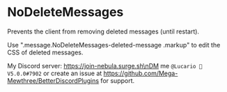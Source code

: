 # NoDeleteMessages

Prevents the client from removing deleted messages (until restart).

Use ".message.NoDeleteMessages-deleted-message .markup" to edit the CSS of deleted messages.

My Discord server: https://join-nebula.surge.sh\nDM me `@Lucario 🌌 V5.0.0#7902` or create an issue at https://github.com/Mega-Mewthree/BetterDiscordPlugins for support.
